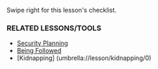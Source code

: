 [Title]: # (What Now?)
[Order]: # (4)

Swipe right for this lesson's checklist.

### RELATED LESSONS/TOOLS

*   [Security Planning](umbrella://lesson/security-planning)
*   [Being Followed](umbrella://work/being-followed/beginner)
*   [Kidnapping] (umbrella://lesson/kidnapping/0)
